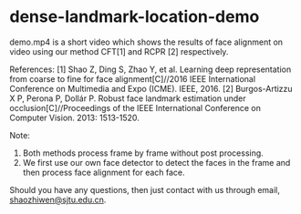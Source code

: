 # dense-landmark-location-demo
demo.mp4 is a short video which shows the results of face alignment on video using our method CFT[1] and RCPR [2] respectively.

References:
[1] Shao Z, Ding S, Zhao Y, et al. Learning deep representation from coarse to fine for face alignment[C]//2016 IEEE International Conference on Multimedia and Expo (ICME). IEEE, 2016.
[2] Burgos-Artizzu X P, Perona P, Dollár P. Robust face landmark estimation under occlusion[C]//Proceedings of the IEEE International Conference on Computer Vision. 2013: 1513-1520.

Note:
1. Both methods process frame by frame without post processing.
2. We first use our own face detector to detect the faces in the frame and then process face alignment for each face.

Should you have any questions, then just contact with us through email, shaozhiwen@sjtu.edu.cn.
